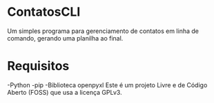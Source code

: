 # ContatosCLI
Um simples programa para gerenciamento de contatos em linha de comando, gerando uma planilha ao final.<br>
# Requisitos
-Python
-pip
-Biblioteca openpyxl
Este é um projeto Livre e de Código Aberto (FOSS) que usa a licença GPLv3.
